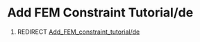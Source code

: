 # Add FEM Constraint Tutorial/de
1.  REDIRECT [Add\_FEM\_constraint\_tutorial/de](Add_FEM_constraint_tutorial/de.md)
